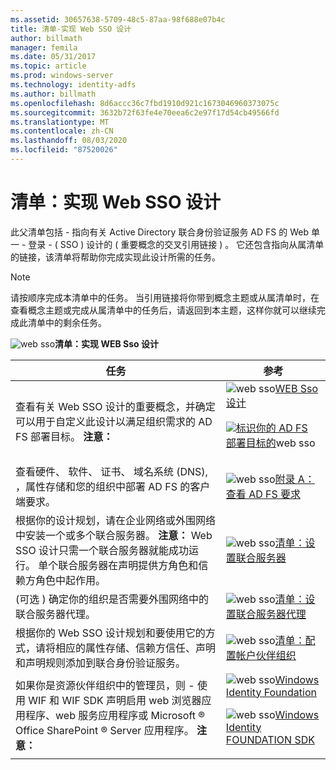 ```yaml
---
ms.assetid: 30657638-5709-48c5-87aa-98f688e07b4c
title: 清单-实现 Web SSO 设计
author: billmath
manager: femila
ms.date: 05/31/2017
ms.topic: article
ms.prod: windows-server
ms.technology: identity-adfs
ms.author: billmath
ms.openlocfilehash: 8d6accc36c7fbd1910d921c1673046960373075c
ms.sourcegitcommit: 3632b72f63fe4e70eea6c2e97f17d54cb49566fd
ms.translationtype: MT
ms.contentlocale: zh-CN
ms.lasthandoff: 08/03/2020
ms.locfileid: "87520026"
---
```

# <a name="checklist-implementing-a-web-sso-design"></a>清单：实现 Web SSO 设计

此父清单包括 \- 指向有关 Active Directory 联合身份验证服务 AD FS 的 Web 单一 \- 登录 \- \( SSO \) 设计的 \( 重要概念的交叉引用链接 \) 。 它还包含指向从属清单的链接，该清单将帮助你完成实现此设计所需的任务。

> [!NOTE]
> 请按顺序完成本清单中的任务。 当引用链接将你带到概念主题或从属清单时，在查看概念主题或完成从属清单中的任务后，请返回到本主题，这样你就可以继续完成此清单中的剩余任务。

![web sso](media/2b05dce3-938f-4168-9b8f-1f4398cbdb9b.gif)**清单：实现 WEB Sso 设计**

|任务|参考|
|--------|-------------|
|查看有关 Web SSO 设计的重要概念，并确定可以用于自定义此设计以满足组织需求的 AD FS 部署目标。 **注意：**|![web sso](media/faa393df-4856-4431-9eda-4f4e5be72a90.gif)[WEB Sso 设计](/previous-versions/windows/it-pro/windows-server-2012-R2-and-2012/dd807033(v=ws.11))<p>![](media/faa393df-4856-4431-9eda-4f4e5be72a90.gif)[标识你的 AD FS 部署目标的](../design/identifying-your-ad-fs-deployment-goals.md)web sso|
|查看硬件、 软件、 证书、 域名系统 \(DNS\), ，属性存储和您的组织中部署 AD FS 的客户端要求。|![web sso](media/faa393df-4856-4431-9eda-4f4e5be72a90.gif)[附录 A：查看 AD FS 要求](/previous-versions/windows/it-pro/windows-server-2012-R2-and-2012/ff678034(v=ws.11))|
|根据你的设计规划，请在企业网络或外围网络中安装一个或多个联合服务器。 **注意：** Web SSO 设计只需一个联合服务器就能成功运行。 单个联合服务器在声明提供方角色和信赖方角色中起作用。|![web sso](media/bc6cea1a-1c6c-4124-8c8f-1df5adfe8c88.gif)[清单：设置联合服务器](Checklist--Setting-Up-a-Federation-Server.md)|
|\(可选 \) 确定你的组织是否需要外围网络中的联合服务器代理。|![web sso](media/bc6cea1a-1c6c-4124-8c8f-1df5adfe8c88.gif)[清单：设置联合服务器代理](Checklist--Setting-Up-a-Federation-Server-Proxy.md)|
|根据你的 Web SSO 设计规划和要使用它的方式，请将相应的属性存储、信赖方信任、声明和声明规则添加到联合身份验证服务。|![web sso](media/bc6cea1a-1c6c-4124-8c8f-1df5adfe8c88.gif)[清单：配置帐户伙伴组织](Checklist--Configuring-the-Account-Partner-Organization.md)|
|如果你是资源伙伴组织中的管理员，则 \- 使用 WIF 和 WIF SDK 声明启用 web 浏览器应用程序、web 服务应用程序或 Microsoft &reg; Office SharePoint &reg; Server 应用程序。 **注意：**|![web sso](media/faa393df-4856-4431-9eda-4f4e5be72a90.gif)[Windows Identity Foundation](https://go.microsoft.com/fwlink/?LinkId=122266)<p>![web sso](media/faa393df-4856-4431-9eda-4f4e5be72a90.gif)[Windows Identity FOUNDATION SDK](https://go.microsoft.com/fwlink/?LinkId=122266)|
